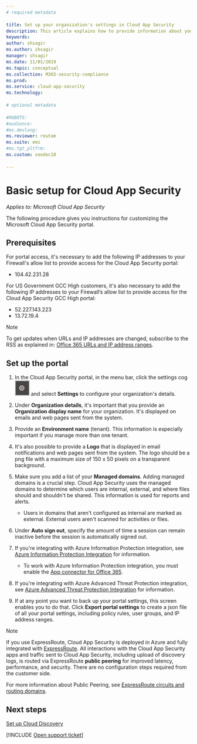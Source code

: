 ```yaml
---
# required metadata

title: Set up your organization's settings in Cloud App Security
description: This article explains how to provide information about your organization in Cloud App Security.
keywords:
author: shsagir
ms.author: shsagir
manager: shsagir
ms.date: 11/01/2019
ms.topic: conceptual
ms.collection: M365-security-compliance
ms.prod:
ms.service: cloud-app-security
ms.technology:

# optional metadata

#ROBOTS:
#audience:
#ms.devlang:
ms.reviewer: reutam
ms.suite: ems
#ms.tgt_pltfrm:
ms.custom: seodec18

---
```

# Basic setup for Cloud App Security

*Applies to: Microsoft Cloud App Security*

The following procedure gives you instructions for customizing the Microsoft Cloud App Security portal.

## Prerequisites

For portal access, it's necessary to add the following IP addresses to your Firewall's allow list to provide access for the Cloud App Security portal:

* 104.42.231.28

For US Government GCC High customers, it's also necessary to add the following IP addresses to your Firewall’s allow list to provide access for the Cloud App Security GCC High portal:

* 52.227.143.223
* 13.72.19.4

> [!NOTE]
> To get updates when URLs and IP addresses are changed, subscribe to the RSS as explained in: [Office 365 URLs and IP address ranges](https://support.office.com/article/Office-365-URLs-and-IP-address-ranges-8548a211-3fe7-47cb-abb1-355ea5aa88a2).

## Set up the portal

1. In the Cloud App Security portal, in the menu bar, click the settings cog ![settings icon](./media/settings-icon.png "settings icon") and select **Settings** to configure your organization's details.

1. Under **Organization details**, it's important that you provide an **Organization display name** for your organization. It's displayed on emails and web pages sent from the system.

1. Provide an **Environment name** (tenant). This information is especially important if you manage more than one tenant.

1. It's also possible to provide a **Logo** that is displayed in email notifications and web pages sent from the system. The logo should be a png file with a maximum size of 150 x 50 pixels on a transparent background.

1. Make sure you add a list of your **Managed domains**. Adding managed domains is a crucial step. Cloud App Security uses the managed domains to determine which users are internal, external, and where files should and shouldn't be shared. This information is used for reports and alerts.

    * Users in domains that aren't configured as internal are marked as external. External users aren't scanned for activities or files.

1. Under **Auto sign out**, specify the amount of time a session can remain inactive before the session is automatically signed out.

1. If you're integrating with Azure Information Protection integration, see [Azure Information Protection Integration](azip-integration.md) for information.

    * To work with Azure Information Protection integration, you must enable the [App connector for Office 365](connect-office-365-to-microsoft-cloud-app-security.md).

1. If you're integrating with Azure Advanced Threat Protection integration, see [Azure Advanced Threat Protection Integration](azip-integration.md) for information.

1. If at any point you want to back up your portal settings, this screen enables you to do that. Click **Export portal settings** to create a json file of all your portal settings, including policy rules, user groups, and IP address ranges.

> [!NOTE]
> If you use ExpressRoute, Cloud App Security is deployed in Azure and fully integrated with [ExpressRoute](https://azure.microsoft.com/documentation/articles/expressroute-introduction/). All interactions with the Cloud App Security apps and traffic sent to Cloud App Security, including upload of discovery logs, is routed via ExpressRoute **public peering** for improved latency, performance, and security. There are no configuration steps required from the customer side.
>
> For more information about  Public Peering, see [ExpressRoute circuits and routing domains](https://azure.microsoft.com/documentation/articles/expressroute-circuit-peerings/).

## Next steps

[Set up Cloud Discovery](set-up-cloud-discovery.md)

[!INCLUDE [Open support ticket](includes/support.md)]
